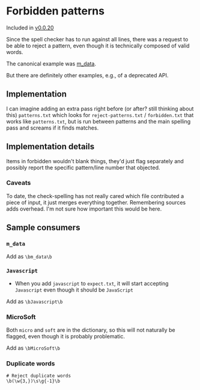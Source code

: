 # Forbidden patterns

Included in [v0.0.20](https://github.com/check-spelling/check-spelling/releases/tag/v0.0.20)

Since the spell checker has to run against all lines, there was a request to be able to reject a pattern, even though it is technically composed of valid words.

The canonical example was [m_data](https://github.com/nasa/fprime/discussions/855#discussion-3469739).

But there are definitely other examples, e.g., of a deprecated API.

## Implementation

I can imagine adding an extra pass right before (or after? still thinking about this) `patterns.txt` which looks for `reject-patterns.txt` 
 / `forbidden.txt` that works like `patterns.txt`, but is run between patterns and the main spelling pass and screams if it finds matches.

## Implementation details

Items in forbidden wouldn't blank things, they'd just flag separately and possibly report the specific pattern/line number that objected.

### Caveats

To date, the check-spelling has not really cared which file contributed a piece of input, it just merges everything together. Remembering sources adds overhead. I'm not sure how important this would be here.

## Sample consumers

### `m_data`

Add as `\bm_data\b`

### `Javascript`

- When you add `javascript` to `expect.txt`, it will start accepting `Javascript` even though it should be `JavaScript`

Add as `\bJavascript\b`

### MicroSoft

Both `micro` and `soft` are in the dictionary, so this will not naturally be flagged, even though it is probably problematic.

Add as `\bMicroSoft\b`

### Duplicate words

```
# Reject duplicate words
\b(\w{3,})\s\g{-1}\b
```